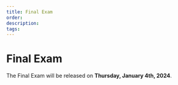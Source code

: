 ```yaml
---
title: Final Exam
order:
description:
tags:
---
```


# Final Exam

The Final Exam will be released on **Thursday, January 4th, 2024**.

<!--

Congratulations on getting this far! You are now ready to take the exam, if you have not started it yet. You can work on your exam until **February 1st** and can submit your exam whenever you feel ready. Importantly, February 1st is a hard cut-off, and we are not granting extensions.

The exam is composed of two parts:

* One **coding project** that involves the Cosmos SDK, Ignite CLI, and CosmJS.
* One **IBC relayer operations** exercise.

## Coding project

An experienced developer can tackle the coding project in 4 hours or less. We have created a repository for you to upload your work on `git.academy.b9lab.com`. You can find your own repository [here](https://git.academy.b9lab.com/ida-p5-final-exam/student-projects). It was forked from [another repository](https://git.academy.b9lab.com/ida-p5-final-exam/exam-code) to which you have read-only access.

The detailed steps you need to follow are described in a dedicated `readme.md` file.

This server runs a Gitlab instance that we manage internally. It runs a CI/CD pipeline that grades your submission as soon as you push it to your repository. You can push as many times as you want and, we hope, see your score increase with every push (more details are in the `readme`).

Please do not modify the [`.gitlab-ci.yml`](https://git.academy.b9lab.com/ida-p5-final-exam/exam-code/-/blob/main/.gitlab-ci.yml) file, as doing so would invalidate your score.

The coding project counts for 90% of your overall exam score. This means that if the grading pipeline yields the line `FS_SCORE:100%`, then congratulations, you already have reached 90% for the overall exam.

Please do not disclose solutions or details of a solution of the exam on public forums so that it can stay relevant as long as possible.

## IBC operations

An experienced developer can tackle the IBC operations exercise in 2 hours or less.

This part of the exam counts for 10% of your overall exam score. Unlike the coding project, there are no partial scores. That means you either achieve the goal or you do not. Therefore, in terms of impact on your overall exam score, it either adds 0% or it adds 10%.

You should have received an email that provides two pieces of information that are **unique to you**:

1. The recipient address.
2. The origin denomination.

Head [here](https://git.academy.b9lab.com/ida-p5-final-exam/exam-ibc-operation/-/blob/main/exercise-description.md) for the complete exercise description. Take note of the parts where it mentions the identifiers that are unique to you.

We have a service that runs on a schedule and checks if you completed the expected transfer. After you have completed this part, give or take a few hours, you should receive an email confirming that our server successfully detected the transfer you made.

<HighlightBox type="tip">

Sometimes, the testnet faucet hits its daily cap. Just to be on the safe side, you can ask for your testnet ATOMs ahead of time. See [here](https://git.academy.b9lab.com/ida-p5-final-exam/exam-ibc-operation/-/blob/main/exercise-description.md).

Also, if you do not have write access to the faucet channel, try first to type _Faucet_, _Access_ or _Testnet_ in  the [⁠💬┇general](https://discord.com/channels/669268347736686612/928239045291679754) channel. A bot will then give you the write permissions.

</HighlightBox>

## Overall exam score

To calculate your overall exam score, we combine:

1. Your score from the coding project, with a weight of `0.9`.
2. Your score from the IBC operations, with a weight of `0.1`.

If your overall score is 80% or higher, then congratulations, you have passed.

## Email schedule

There are a number of emails that you have received, will receive, or could receive with regards to the exam:

1. The _exam is open_ email, which:
   1. Invites you to our Gitlab server.
   2. Mentions the two pieces of information that are unique to you, for the IBC operations part.
2. An email that congratulates you on passing the IBC operations part of the exam, as and when our server detects your correct transfer.
3. A deadline reminder email one week before the deadline.
4. A _pass_ or _fail_ email, that you will receive after the deadline.

Good luck! 
-->
